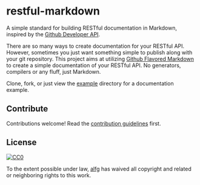 # restful-markdown

A simple standard for building RESTful documentation in Markdown, inspired by the [Github Developer API](https://developer.github.com/v3/).

There are so many ways to create documentation for your RESTful API. However, sometimes you just want something simple to publish along with your git repository. This project aims at utilizing [Github Flavored Markdown](https://help.github.com/articles/github-flavored-markdown/) to create a simple documentation of your RESTful API. No generators, compilers or any fluff, just Markdown.

Clone, fork, or just view the [example]() directory for a documentation example.


## Contribute

Contributions welcome! Read the [contribution guidelines](contributing.md) first.


## License

[![CC0](http://i.creativecommons.org/p/zero/1.0/88x31.png)](http://creativecommons.org/publicdomain/zero/1.0/)

To the extent possible under law, [alfg](http://github.com/alfg) has waived all copyright and related or neighboring rights to this work.
